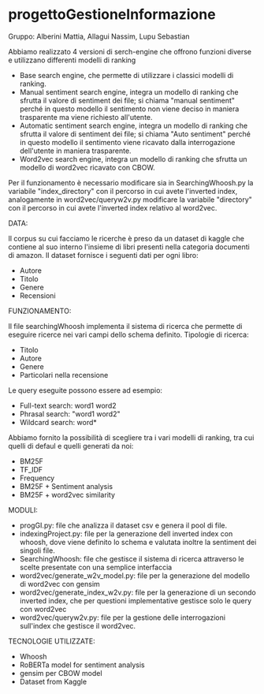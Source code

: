 # progettoGestioneInformazione

Gruppo: Alberini Mattia, Allagui Nassim, Lupu Sebastian

Abbiamo realizzato 4 versioni di serch-engine che offrono funzioni diverse e utilizzano differenti modelli di ranking
- Base search engine, che permette di utilizzare i classici modelli di ranking. 
- Manual sentiment search engine, integra un modello di ranking che sfrutta il valore di sentiment dei file; si chiama "manual sentiment" perché in questo modello il sentimento non viene deciso in maniera trasparente ma viene richiesto all'utente. 
- Automatic sentiment search engine, integra un modello di ranking che sfrutta il valore di sentiment dei file; si chiama "Auto sentiment" perché in questo modello il sentimento viene ricavato dalla interrogazione dell'utente in maniera trasparente.
- Word2vec search engine, integra un modello di ranking che sfrutta un modello di word2vec ricavato con CBOW. 

Per il funzionamento è necessario modificare sia in SearchingWhoosh.py la variabile "index_directory" con il percorso in cui avete l'inverted index, analogamente in word2vec/queryw2v.py modificare la variabile "directory" con il percorso in cui avete l'inverted index relativo al word2vec. 

DATA: 

Il corpus su cui facciamo le ricerche è preso da un dataset di kaggle che contiene al suo interno l'insieme di libri presenti nella categoria documenti di amazon. Il dataset fornisce i seguenti dati per ogni libro: 
- Autore
- Titolo
- Genere
- Recensioni

FUNZIONAMENTO:

Il file searchingWhoosh implementa il sistema di ricerca che permette di eseguire ricerce nei vari campi dello schema definito. 
Tipologie di ricerca: 
- Titolo
- Autore
- Genere
- Particolari nella recensione

Le query eseguite possono essere ad esempio: 
- Full-text search: word1 word2
- Phrasal search: "word1 word2"
- Wildcard search: word*

Abbiamo fornito la possibilità di scegliere tra i vari modelli di ranking, tra cui quelli di defaul e quelli generati da noi: 
- BM25F
- TF_IDF
- Frequency
- BM25F + Sentiment analysis
- BM25F + word2vec similarity

MODULI:

- progGI.py: file che analizza il dataset csv e genera il pool di file. 
- indexingProject.py: file per la generazione dell inverted index con whoosh, dove viene definito lo schema e valutata inoltre la sentiment dei singoli file. 
- SearchingWhoosh: file che gestisce il sistema di ricerca attraverso le scelte presentate con una semplice interfaccia
- word2vec/generate_w2v_model.py: file per la generazione del modello di word2vec con gensim 
- word2vec/generate_index_w2v.py: file per la generazione di un secondo inverted index, che per questioni implementative gestisce solo le query con word2vec
- word2vec/queryw2v.py: file per la gestione delle interrogazioni sull'index che gestisce il word2vec.

TECNOLOGIE UTILIZZATE:
- Whoosh 
- RoBERTa model for sentiment analysis
- gensim per CBOW model
- Dataset from Kaggle
